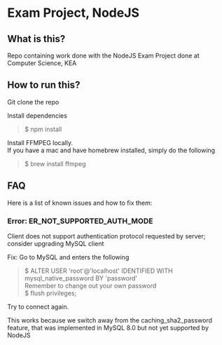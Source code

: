 # Exam Project, NodeJS

## What is this?

Repo containing work done with the NodeJS Exam Project done at Computer Science, KEA

## How to run this?

Git clone the repo

Install dependencies
> $ npm install 

Install FFMPEG locally.  
If you have a mac and have homebrew installed, simply do the following
> $ brew install ffmpeg

## FAQ

Here is a list of known issues and how to fix them:

### Error: ER_NOT_SUPPORTED_AUTH_MODE

Client does not support authentication protocol requested by server; consider upgrading MySQL client

Fix:
Go to MySQL and enters the following
> $ ALTER USER 'root'@'localhost' IDENTIFIED WITH mysql_native_password BY 'password'  
Remember to change out your own password  
> $ flush privileges;

Try to connect again.

This works because we switch away from the caching_sha2_password feature, that was implemented in MySQL 8.0 but not yet supported by NodeJS
